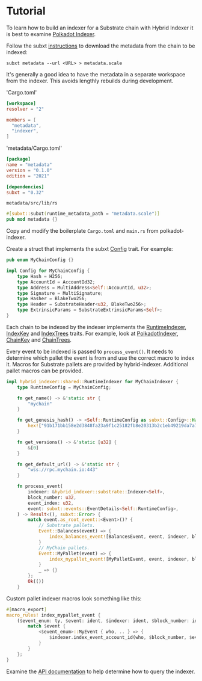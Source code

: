 # Tutorial

To learn how to build an indexer for a Substrate chain with Hybrid Indexer it is best to examine [Polkadot Indexer](https://github.com/hybrid-explorer/polkadot-indexer/).

Follow the subxt [instructions](https://github.com/paritytech/subxt#downloading-metadata-from-a-substrate-node) to download the metadata from the chain to be indexed:

```
subxt metadata --url <URL> > metadata.scale
```

It's generally a good idea to have the metadata in a separate workspace from the indexer. This avoids lengthly rebuilds during development.

'Cargo.toml'
```toml
[workspace]
resolver = "2"

members = [
  "metadata",
  "indexer",
]
```

'metadata/Cargo.toml'
```toml
[package]
name = "metadata"
version = "0.1.0"
edition = "2021"

[dependencies]
subxt = "0.32"
```

`metadata/src/lib/rs`
```rust
#[subxt::subxt(runtime_metadata_path = "metadata.scale")]
pub mod metadata {}
```

Copy and modify the boilerplate `Cargo.toml` and `main.rs` from polkadot-indexer.

Create a struct that implements the subxt [Config](https://docs.rs/subxt/latest/subxt/config/trait.Config.html) trait. For example:

```rust
pub enum MyChainConfig {}

impl Config for MyChainConfig {
    type Hash = H256;
    type AccountId = AccountId32;
    type Address = MultiAddress<Self::AccountId, u32>;
    type Signature = MultiSignature;
    type Hasher = BlakeTwo256;
    type Header = SubstrateHeader<u32, BlakeTwo256>;
    type ExtrinsicParams = SubstrateExtrinsicParams<Self>;
}
```

Each chain to be indexed by the indexer implements the [RuntimeIndexer](https://docs.rs/hybrid-indexer/0.4.0/hybrid_indexer/shared/trait.RuntimeIndexer.html), [IndexKey](https://docs.rs/hybrid-indexer/0.4.0/hybrid_indexer/shared/trait.IndexKey.html) and [IndexTrees](https://docs.rs/hybrid-indexer/0.4.0/hybrid_indexer/shared/trait.IndexTrees.html) traits. For example, look at [PolkadotIndexer](https://github.com/hybrid-explorer/polkadot-indexer/blob/main/indexer/src/polkadot.rs#L46), [ChainKey](https://github.com/hybrid-explorer/polkadot-indexer/blob/main/indexer/src/main.rs#L62) and [ChainTrees](https://github.com/hybrid-explorer/polkadot-indexer/blob/54f5cdaf225e65cbcd0d5d962b68e92f5997b806/indexer/src/main.rs#L37).

Every event to be indexed is passed to `process_event()`. It needs to determine which pallet the event is from and use the correct macro to index it. Macros for Substrate pallets are provided by hybrid-indexer. Additional pallet macros can be provided.

```rust
impl hybrid_indexer::shared::RuntimeIndexer for MyChainIndexer {
    type RuntimeConfig = MyChainConfig;

    fn get_name() -> &'static str {
        "mychain"
    }

    fn get_genesis_hash() -> <Self::RuntimeConfig as subxt::Config>::Hash {
        hex!["91b171bb158e2d3848fa23a9f1c25182fb8e20313b2c1eb49219da7a70ce90c3"].into()
    }

    fn get_versions() -> &'static [u32] {
        &[0]
    }

    fn get_default_url() -> &'static str {
        "wss://rpc.mychain.io:443"
    }

    fn process_event(
        indexer: &hybrid_indexer::substrate::Indexer<Self>,
        block_number: u32,
        event_index: u32,
        event: subxt::events::EventDetails<Self::RuntimeConfig>,
    ) -> Result<(), subxt::Error> {
        match event.as_root_event::<Event>()? {
            // Substrate pallets.
            Event::Balances(event) => {
                index_balances_event![BalancesEvent, event, indexer, block_number, event_index]
            }
            // MyChain pallets.
            Event::MyPallet(event) => {
                index_mypallet_event![MyPalletEvent, event, indexer, block_number, event_index]
            }
            _ => {}
        };
        Ok(())
    }
```

Custom pallet indexer macros look something like this:

```rust
#[macro_export]
macro_rules! index_mypallet_event {
    ($event_enum: ty, $event: ident, $indexer: ident, $block_number: ident, $event_index: ident) => {
        match $event {
            <$event_enum>::MyEvent { who, .. } => {
                $indexer.index_event_account_id(who, $block_number, $event_index);
            }
        }
    };
}
```

Examine the [API documentation](https://github.com/hybrid-explorer/hybrid-indexer/blob/main/doc/api.md) to help determine how to query the indexer.
